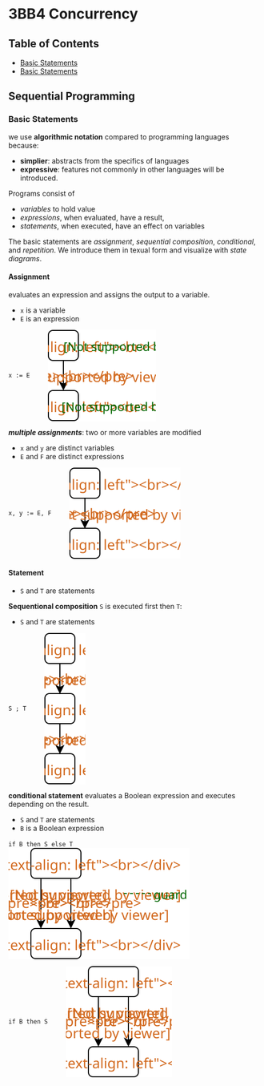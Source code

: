 # 3BB4 Concurrency

## Table of Contents
- [Basic Statements](#basic-statements)
- [Basic Statements](#basic-statements)

## Sequential Programming

### Basic Statements

we use __algorithmic notation__ compared to programming languages because:
* __simplier__: abstracts from the specifics of languages
* __expressive__: features not commonly in other languages will be introduced.

Programs consist of 
* _variables_ to hold value
* _expressions_, when evaluated, have a result,
* _statements_, when executed, have an effect on variables

The basic statements are _assignment_, _sequential composition_, _conditional_, and _repetition_. We introduce them in texual form and visualize with _state diagrams_.

#### Assignment

evaluates an expression and assigns the output to a variable.

* `x` is a variable
* `E` is an expression

` x := E `
&emsp;&emsp;
<img style="vertical-align: middle" src="./1_SP/Assignment.svg">

**_multiple assignments_**: two or more variables are modified

* `x` and `y` are distinct variables
* `E` and `F` are distinct expressions

` x, y := E, F `
&emsp;&emsp;
<img style="vertical-align: middle" src="./1_SP/MultipleAssignments.svg">

#### Statement

* `S` and `T` are statements

__Sequentional composition__ `S` is executed first then `T`:

* `S` and `T` are statements

` S ; T `
&emsp;&emsp;
<img style="vertical-align: middle" src="./1_SP/SequentialComposition.svg">

__conditional statement__ evaluates a Boolean expression and executes depending on the result.

* `S` and `T` are statements
* `B` is a Boolean expression

` if B then S else T `
&emsp;&emsp;
<img style="vertical-align: middle" src="./1_SP/Conditional2.svg">

` if B then S `
&emsp;&emsp;
<img style="vertical-align: middle" src="./1_SP/Conditional1.svg">
